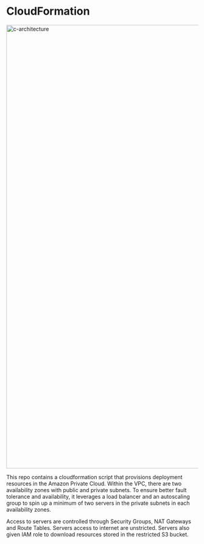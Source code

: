 # CloudFormation

<img width="1161" alt="c-architecture" src="https://user-images.githubusercontent.com/19339748/68586770-015aaf00-044b-11ea-8b8f-ea1058bc6386.png">

This repo contains a cloudformation script that provisions deployment resources in the Amazon Private Cloud. Within the VPC, there are two availability zones with public and private subnets. To ensure better fault tolerance and availability, it leverages a load balancer and an autoscaling group to spin up a minimum of two servers in the private subnets in each availability zones.

Access to servers are controlled through Security Groups, NAT Gateways and Route Tables. Servers access to internet are unstricted. Servers also given IAM role to download resources stored in the restricted S3 bucket.

